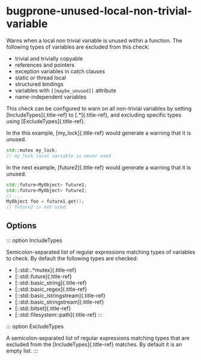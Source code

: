 # bugprone-unused-local-non-trivial-variable

Warns when a local non trivial variable is unused within a function. The
following types of variables are excluded from this check:

- trivial and trivially copyable
- references and pointers
- exception variables in catch clauses
- static or thread local
- structured bindings
- variables with `[[maybe_unused]]` attribute
- name-independent variables

This check can be configured to warn on all non-trivial variables by
setting [IncludeTypes]{.title-ref} to [.\*]{.title-ref}, and excluding
specific types using [ExcludeTypes]{.title-ref}.

In the this example, [my_lock]{.title-ref} would generate a warning that
it is unused.

```c++
std::mutex my_lock;
// my_lock local variable is never used
```

In the next example, [future2]{.title-ref} would generate a warning that
it is unused.

```c++
std::future<MyObject> future1;
std::future<MyObject> future2;
// ...
MyObject foo = future1.get();
// future2 is not used.
```

## Options

::: option
IncludeTypes

Semicolon-separated list of regular expressions matching types of
variables to check. By default the following types are checked:

- [::std::.\*mutex]{.title-ref}
- [::std::future]{.title-ref}
- [::std::basic_string]{.title-ref}
- [::std::basic_regex]{.title-ref}
- [::std::basic_istringstream]{.title-ref}
- [::std::basic_stringstream]{.title-ref}
- [::std::bitset]{.title-ref}
- [::std::filesystem::path]{.title-ref}
  :::

::: option
ExcludeTypes

A semicolon-separated list of regular expressions matching types that
are excluded from the [IncludeTypes]{.title-ref} matches. By default it
is an empty list.
:::
